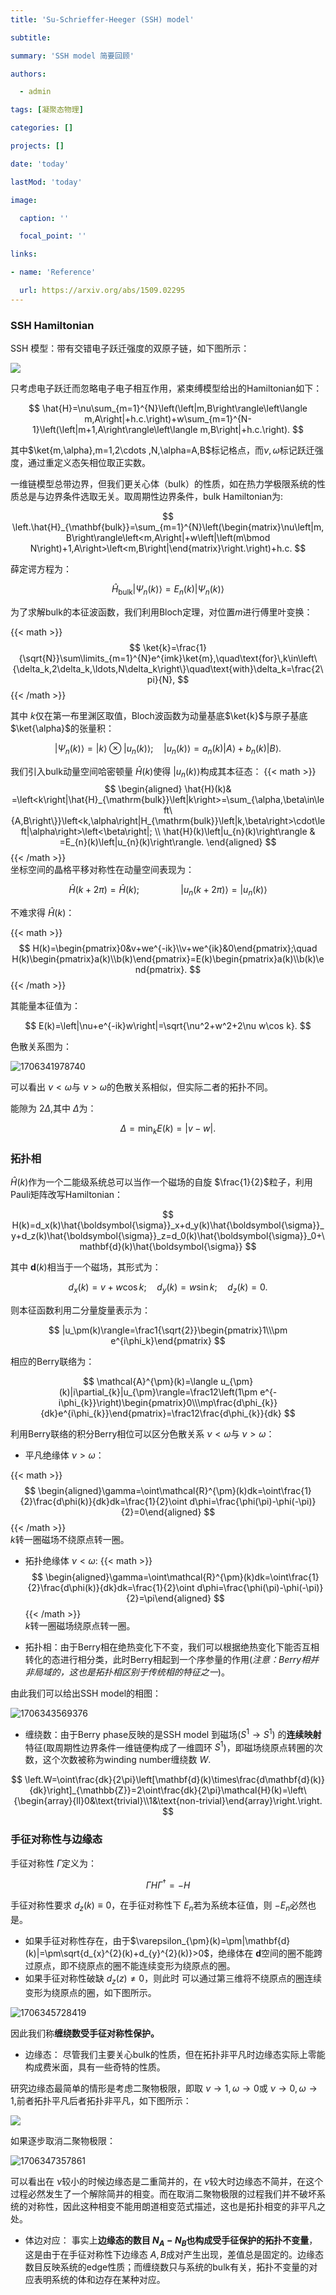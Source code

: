 ```yaml
---
title: 'Su-Schrieffer-Heeger (SSH) model'

subtitle: 

summary: 'SSH model 简要回顾'

authors:

  - admin

tags: [凝聚态物理]

categories: []

projects: []

date: 'today'

lastMod: 'today'

image:

  caption: ''

  focal_point: ''

links: 

- name: 'Reference'

  url: https://arxiv.org/abs/1509.02295
---
```

### SSH Hamiltonian

SSH 模型：带有交错电子跃迁强度的双原子链，如下图所示：

<img src="ssh_chain_bulkedge.svg">

只考虑电子跃迁而忽略电子电子相互作用，紧束缚模型给出的Hamiltonian如下：

$$
\hat{H}=\nu\sum_{m=1}^{N}\left(\left|m,B\right\rangle\left\langle m,A\right|+h.c.\right)+w\sum_{m=1}^{N-1}\left(\left|m+1,A\right\rangle\left\langle m,B\right|+h.c.\right).
$$

其中$\ket{m,\alpha},m=1,2\cdots ,N,\alpha=A,B$标记格点，而$\nu,\omega$标记跃迁强度，通过重定义态矢相位取正实数。

一维链模型总带边界，但我们更关心体（bulk）的性质，如在热力学极限系统的性质总是与边界条件选取无关。取周期性边界条件，bulk Hamiltonian为:

$$
\left.\hat{H}_{\mathbf{bulk}}=\sum_{m=1}^{N}\left(\begin{matrix}\nu\left|m,B\right\rangle\left<m,A\right|+w\left|\left(m\bmod N\right)+1,A\right>\left<m,B\right|\end{matrix}\right.\right)+h.c.
$$

薛定谔方程为：

$$
\hat{H}_\text{bulk}|\Psi_n(k)\rangle=E_n(k)\left|\Psi_n(k)\right\rangle
$$

为了求解bulk的本征波函数，我们利用Bloch定理，对位置$m$进行傅里叶变换：

{{< math >}}  
$$
\ket{k}=\frac{1}{\sqrt{N}}\sum\limits_{m=1}^{N}e^{imk}\ket{m},\quad\text{for}\,k\in\left\{\delta_k,2\delta_k,\ldots,N\delta_k\right\}\quad\text{with}\delta_k=\frac{2\pi}{N},
$$
{{< /math >}}  

其中 $k$仅在第一布里渊区取值，Bloch波函数为动量基底$\ket{k}$与原子基底 $\ket{\alpha}$的张量积：

$$
\left|\Psi_{n}(k)\right\rangle=\left|k\right\rangle\otimes\left|u_{n}(k)\right\rangle;\quad\left|u_{n}(k)\right\rangle=a_{n}(k)\left|A\right\rangle+b_{n}(k)\left|B\right\rangle.
$$

我们引入bulk动量空间哈密顿量 $\hat{H}(k)$使得 $\left|u_{n}(k)\right\rangle$构成其本征态：
{{< math >}}  
$$
\begin{aligned}
\hat{H}(k)& =\left<k\right|\hat{H}_{\mathrm{bulk}}\left|k\right>=\sum_{\alpha,\beta\in\left\{A,B\right\}}\left<k,\alpha\right|H_{\mathrm{bulk}}\left|k,\beta\right>\cdot\left|\alpha\right>\left<\beta\right|;  \\
\hat{H}(k)\left|u_{n}(k)\right\rangle & =E_{n}(k)\left|u_{n}(k)\right\rangle. 
\end{aligned}
$$
{{< /math >}}  
坐标空间的晶格平移对称性在动量空间表现为：

$$
\hat{H}\left(k+2\pi\right)=\hat{H}\left(k\right);\quad\quad\quad\quad\left|u_n(k+2\pi)\right\rangle=\left|u_n(k)\right\rangle
$$

不难求得 $\hat{H}(k)$：

{{< math >}}  
$$
H(k)=\begin{pmatrix}0&v+we^{-ik}\\v+we^{ik}&0\end{pmatrix};\quad H(k)\begin{pmatrix}a(k)\\b(k)\end{pmatrix}=E(k)\begin{pmatrix}a(k)\\b(k)\end{pmatrix}.
$$
{{< /math >}}  

其能量本征值为：

$$
E(k)=\left|\nu+e^{-ik}w\right|=\sqrt{\nu^2+w^2+2\nu w\cos k}.
$$

色散关系图为：

![1706341978740](image/ssh_model/1706341978740.png)

可以看出 $\nu<\omega$与 $\nu >\omega$的色散关系相似，但实际二者的拓扑不同。

能隙为 $2\Delta$,其中 $\Delta$为：

$$
\Delta=\min_kE\left(k\right)=\left|v-w\right|.
$$

### 拓扑相

$\hat{H}(k)$作为一个二能级系统总可以当作一个磁场的自旋 $\frac{1}{2}$粒子，利用Pauli矩阵改写Hamiltonian：

$$
H(k)=d_x(k)\hat{\boldsymbol{\sigma}}_x+d_y(k)\hat{\boldsymbol{\sigma}}_y+d_z(k)\hat{\boldsymbol{\sigma}}_z=d_0(k)\hat{\boldsymbol{\sigma}}_0+\mathbf{d}(k)\hat{\boldsymbol{\sigma}}
$$

其中 $\mathbf{d}(k)$相当于一个磁场，其形式为：

$$
d_x(k)=v+w\cos k;\quad d_y(k)=w\sin k;\quad d_z(k)=0.
$$

则本征函数利用二分量旋量表示为：

$$
|u_\pm(k)\rangle=\frac1{\sqrt{2}}\begin{pmatrix}1\\\pm e^{i\phi_k}\end{pmatrix}
$$

相应的Berry联络为：

$$
\mathcal{A}^{\pm}(k)=\langle u_{\pm}(k)|i\partial_{k}|u_{\pm}\rangle=\frac12\left(1\pm e^{-i\phi_{k}}\right)\begin{pmatrix}0\\\mp\frac{d\phi_{k}}{dk}e^{i\phi_{k}}\end{pmatrix}=\frac12\frac{d\phi_{k}}{dk}
$$

利用Berry联络的积分Berry相位可以区分色散关系 $\nu<\omega$与 $\nu >\omega$：

- 平凡绝缘体 $\nu>\omega$：

{{< math >}}  
$$
\begin{aligned}\gamma=\oint\mathcal{R}^{\pm}(k)dk=\oint\frac{1}{2}\frac{d\phi(k)}{dk}dk=\frac{1}{2}\oint d\phi=\frac{\phi(\pi)-\phi(-\pi)}{2}=0\end{aligned}
$$
{{< /math >}}  
$k$转一圈磁场不绕原点转一圈。

- 拓扑绝缘体 $\nu<\omega$:
{{< math >}}  
$$
\begin{aligned}\gamma=\oint\mathcal{R}^{\pm}(k)dk=\oint\frac{1}{2}\frac{d\phi(k)}{dk}dk=\frac{1}{2}\oint d\phi=\frac{\phi(\pi)-\phi(-\pi)}{2}=\pi\end{aligned}
$$
{{< /math >}}  
$k$转一圈磁场绕原点转一圈。

- 拓扑相：由于Berry相在绝热变化下不变，我们可以根据绝热变化下能否互相转化的态进行相分类，此时Berry相起到一个序参量的作用(*注意：Berry相并非局域的，这也是拓扑相区别于传统相的特征之一*)。

由此我们可以给出SSH model的相图：

![1706343569376](image/ssh_model/1706343569376.png)

- 缠绕数：由于Berry phase反映的是SSH model 到磁场($S^1 \to S^1$) 的**连续映射**特征(取周期性边界条件一维链便构成了一维圆环 $S^1$)，即磁场绕原点转圈的次数，这个次数被称为winding number缠绕数 $W$.

$$
\left.W=\oint\frac{dk}{2\pi}\left[\mathbf{d}(k)\times\frac{d\mathbf{d}(k)}{dk}\right]_{\mathbb{Z}}=2\oint\frac{dk}{2\pi}\mathcal{H}(k)=\left\{\begin{array}{ll}0&\text{trivial}\\1&\text{non-trivial}\end{array}\right.\right.
$$

### 手征对称性与边缘态

手征对称性 $\Gamma$定义为：

$$
\Gamma H\Gamma^{\dagger}=-H
$$

手征对称性要求 $d_z(k)\equiv 0$，在手征对称性下 $E_n$若为系统本征值，则 $-E_n$必然也是。

- 如果手征对称性存在，由于$\varepsilon_{\pm}(k)=\pm|\mathbf{d}(k)|=\pm\sqrt{d_{x}^{2}(k)+d_{y}^{2}(k)}>0$，绝缘体在 $\mathbf{d}$空间的圈不能跨过原点，即不绕原点的圈不能连续变形为绕原点的圈。
- 如果手征对称性破缺 $d_z(z)\neq 0$，则此时 可以通过第三维将不绕原点的圈连续变形为绕原点的圈，如下图所示。

![1706345728419](image/ssh_model/1706345728419.png)

因此我们称**缠绕数受手征对称性保护。**

- 边缘态：
  尽管我们主要关心bulk的性质，但在拓扑非平凡时边缘态实际上零能构成费米面，具有一些奇特的性质。

研究边缘态最简单的情形是考虑二聚物极限，即取 $\nu\to 1,\omega\to 0$或 $\nu\to 0,\omega\to 1$,前者拓扑平凡后者拓扑非平凡，如下图所示：

<img src="ssh_chain_flatbands.svg">

如果逐步取消二聚物极限：

![1706347357861](image/ssh_model/1706347357861.png)

可以看出在 $\nu$较小的时候边缘态是二重简并的，在 $\nu$较大时边缘态不简并，在这个过程必然发生了一个解除简并的相变。而在取消二聚物极限的过程我们并不破坏系统的对称性，因此这种相变不能用朗道相变范式描述，这也是拓扑相变的非平凡之处。

- 体边对应：
  事实上**边缘态的数目 $N_A-N_B$也构成受手征保护的拓扑不变量**，这是由于在手征对称性下边缘态 $A,B$成对产生出现，差值总是固定的。边缘态数目反映系统的edge性质；而缠绕数只与系统的bulk有关，拓扑不变量的对应表明系统的体和边存在某种对应。
  <!-- 在量子霍尔效应中这种对应更为深刻，边缘态由手征共形场论描述，而体态由高一维的拓扑场论给出其有效场论；这种对应实际反映的是体的反常需要和边界的手征反常相消。 -->
